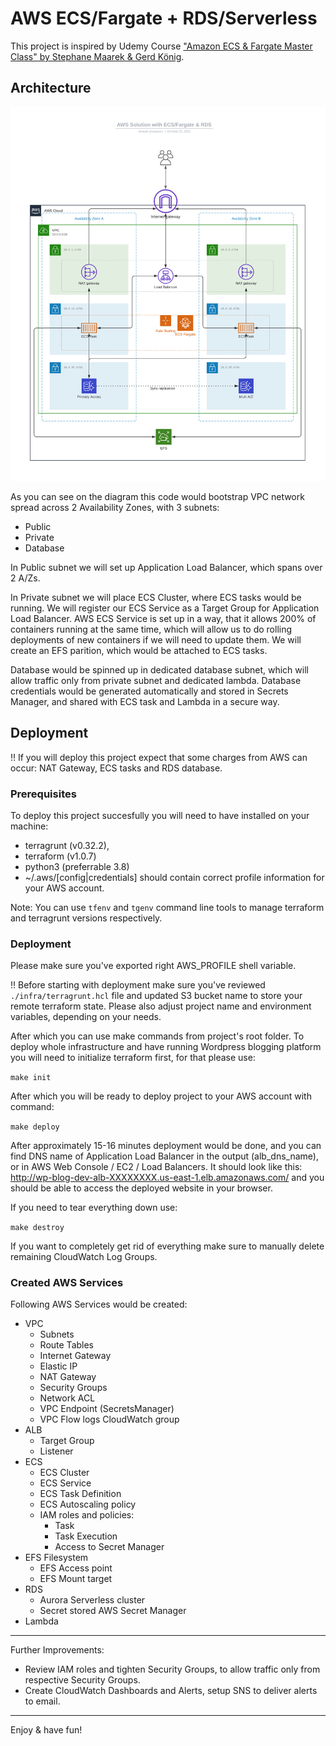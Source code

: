 # AWS ECS/Fargate + RDS/Serverless

This project is inspired by Udemy Course ["Amazon ECS & Fargate Master Class" by Stephane Maarek & Gerd König](https://www.udemy.com/course/aws-ecs-fargate/). 

## Architecture

![ECS/Fargate & RDS/Serverless](./doc/img/aws_ecs_fargate_rds.svg "ECS/Fargate & RDS") 

As you can see on the diagram this code would bootstrap VPC network spread across 2 Availability Zones, with 3 subnets:
* Public
* Private
* Database

In Public subnet we will set up Application Load Balancer, which spans over 2 A/Zs.

In Private subnet we will place ECS Cluster, where ECS tasks would be running. 
We will register our ECS Service as a Target Group for Application Load Balancer.
AWS ECS Service is set up in a way, that it allows 200% of containers running at the same time, 
which will allow us to do rolling deployments of new containers if we will need to update them.
We will create an EFS parition, which would be attached to ECS tasks.

Database would be spinned up in dedicated database subnet, which will allow traffic only from private subnet and dedicated lambda.
Database credentials would be generated automatically and stored in Secrets Manager, and shared with ECS task and Lambda in a secure way. 

## Deployment

‼️ If you will deploy this project expect that some charges from AWS can occur: NAT Gateway, ECS tasks and RDS database.

### Prerequisites

To deploy this project succesfully you will need to have installed on your machine:
* terragrunt (v0.32.2), 
* terraform (v1.0.7) 
* python3 (preferrable 3.8)
* ~/.aws/[config|credentials] should contain correct profile information for your AWS account.

Note: You can use `tfenv` and `tgenv` command line tools to manage terraform and terragrunt versions respectively.

### Deployment

Please make sure you've exported right AWS_PROFILE shell variable.

‼️ Before starting with deployment make sure you've reviewed `./infra/terragrunt.hcl` file and 
updated S3 bucket name to store your remote terraform state.
Please also adjust project name and environment variables, depending on your needs. 

After which you can use make commands from project's root folder.
To deploy whole infrastructure and have running Wordpress blogging platform you will need to initialize terraform first,
for that please use:

`make init`

After which you will be ready to deploy project to your AWS account with command:

`make deploy`

After approximately 15-16 minutes deployment would be done, and you can find DNS name of Application Load Balancer in the output (alb_dns_name), or in AWS Web Console / EC2 / Load Balancers. It should look like this: http://wp-blog-dev-alb-XXXXXXXX.us-east-1.elb.amazonaws.com/ and you should be able to access the deployed website in your browser.

If you need to tear everything down use:

`make destroy`

If you want to completely get rid of everything make sure to manually delete remaining CloudWatch Log Groups. 

### Created AWS Services

Following AWS Services would be created:
* VPC
  * Subnets
  * Route Tables
  * Internet Gateway
  * Elastic IP
  * NAT Gateway
  * Security Groups
  * Network ACL
  * VPC Endpoint (SecretsManager)
  * VPC Flow logs CloudWatch group 
* ALB
  * Target Group
  * Listener
* ECS
  * ECS Cluster
  * ECS Service
  * ECS Task Definition
  * ECS Autoscaling policy
  * IAM roles and policies:
    * Task
    * Task Execution
    * Access to Secret Manager
* EFS Filesystem
  * EFS Access point
  * EFS Mount target
* RDS
  * Aurora Serverless cluster
  * Secret stored AWS Secret Manager
* Lambda

---
Further Improvements:
- Review IAM roles and tighten Security Groups, to allow traffic only from respective Security Groups.
- Create CloudWatch Dashboards and Alerts, setup SNS to deliver alerts to email.
---
Enjoy & have fun!
